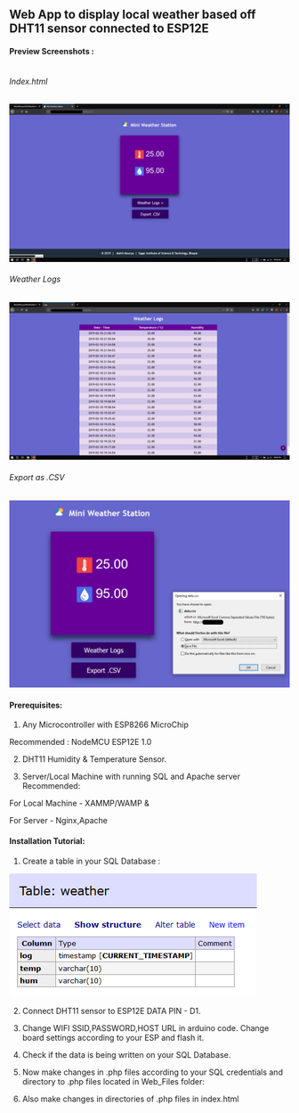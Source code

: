 ## Web App to display local weather based off DHT11 sensor connected to ESP12E

#### Preview Screenshots : <br><br>
###### Index.html
![alt text](https://github.com/MohitMourya/MiniWeatherStation/blob/master/Screenshots/index.png) <br>
###### Weather Logs
![alt text](https://github.com/MohitMourya/MiniWeatherStation/blob/master/Screenshots/logs.png) <br>
###### Export as .CSV
![alt text](https://github.com/MohitMourya/MiniWeatherStation/blob/master/Screenshots/export.png) <br>

#### Prerequisites:

1. Any Microcontroller with ESP8266 MicroChip <br>

Recommended : NodeMCU ESP12E 1.0 <br>

2. DHT11 Humidity & Temperature Sensor. <br>

3. Server/Local Machine with running SQL and Apache server
Recommended: <br>

For Local Machine - XAMMP/WAMP & <br>

For Server - Nginx,Apache


#### Installation Tutorial:

1. Create a table in your SQL Database :<br>

![alt text](https://github.com/MohitMourya/MiniWeatherStation/blob/master/Screenshots/table.png) <br>

2. Connect DHT11 sensor to ESP12E DATA PIN - D1. <br> 

3. Change WIFI SSID,PASSWORD,HOST URL in arduino code. Change board settings according to your ESP and flash it.<br>

4. Check if the data is being written on your SQL Database. <br>

5. Now make changes in .php files according to your SQL credentials and directory to .php files located in Web_Files folder: <br>

6. Also make changes in directories of .php files in index.html <br>



